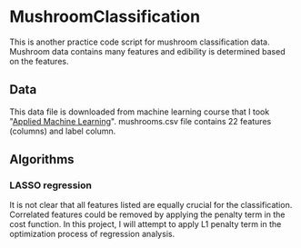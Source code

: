 # MushroomClassification
This is another practice code script for mushroom classification data. Mushroom data contains many features and edibility is determined based on the features.

## Data
This data file is downloaded from machine learning course that I took "[Applied Machine Learning](https://www.coursera.org/learn/python-machine-learning/home/welcome)". mushrooms.csv file contains 22 features (columns) and label column.

## Algorithms

### LASSO regression
It is not clear that all features listed are equally crucial for the classification. Correlated features could be removed by applying the penalty term in the cost function. In this project, I will attempt to apply L1 penalty term in the optimization process of regression analysis.





